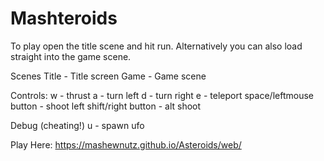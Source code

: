 # Mashteroids

To play open the title scene and hit run.
Alternatively you can also load straight into the game scene.

Scenes
Title - Title screen
Game - Game scene

Controls: 
w - thrust
a - turn left
d - turn right
e - teleport
space/leftmouse button - shoot
left shift/right button - alt shoot

Debug (cheating!)
u - spawn ufo

Play Here:
https://mashewnutz.github.io/Asteroids/web/
